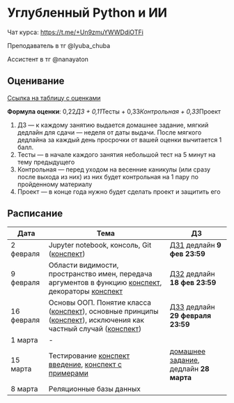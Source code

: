 # Углубленный Python и ИИ

Чат курса: https://t.me/+Un9zmuYWWDdiOTFi

Преподаватель в тг @lyuba_chuba

Ассистент в тг @nanayaton

## Оценивание
[Ссылка на таблицу с оценками](https://docs.google.com/spreadsheets/d/1Q7Y99Titql1Zfut3x3xhHUXvf-blcujhoxaoK9ht1Aw/edit?usp=sharing)

**Формула оценки**: 0,22*ДЗ + 0,11*Тесты + 0,33*Контрольная + 0,33*Проект
1. ДЗ — к каждому занятию выдается домашнее задание, мягкий дедлайн для сдачи — неделя от даты выдачи. После мягкого дедлайна за каждый день просрочки от вашей оценки вычитается 1 балл.
2. Тесты — в начале каждого занятия небольшой тест на 5 минут на тему предыдущего
3. Контрольная — перед уходом на весенние каникулы (или сразу после выхода из них) из них будет контрольная на 1 пару по пройденному материалу
4. Проект — в конце года нужно будет сделать проект и защитить его

## Расписание

| Дата       | Тема                                                                                                                                                                                           | ДЗ           |
|------------|------------------------------------------------------------------------------------------------------------------------------------------------------------------------------------------------|--------------|
| 2 февраля  | Jupyter notebook, консоль, Git ([конспект](intro/cmd_and_git_cheetsheet.ipynb))                                                                                                                | [ДЗ1](intro/homework1.ipynb)  дедлайн **9 фев 23:59**|
| 9 февраля  | Области видимости, пространство имен, передача аргументов в функцию [конспект](functions/01_1.ipynb), декораторы [конспект](functions/01_2.ipynb)                                              | [ДЗ2](functions/homework2.ipynb)  дедлайн **18 фев 23:59**|
| 16 февраля | Основы ООП. Понятие класса ([конспект](classes/classes.ipynb)), основные принципы ([конспект](classes/principles.ipynb)), исключения как частный случай ([конспект](classes/exceptions.ipynb)) | [ДЗ3](classes/hw3.ipynb)  дедлайн **29 февраля 23:59**|
| 1 марта |  -                                                                                                                                                                                |              |
| 15 марта    | Тестирование  [конспект введение](testing/intro_testing.ipynb), [конспект с примерами](testing/unittest_examples.ipynb)                                                                                                                                                                     |  [домашнее задание](testing/hw4.ipynb), дедлайн  **28 марта**             |
| 8 марта    | Реляционные базы данных                                                                                                                                                                        |              |

